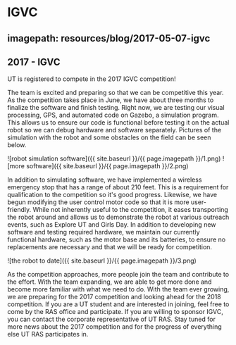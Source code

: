 # IGVC
## imagepath: resources/blog/2017-05-07-igvc
## 2017 - IGVC

UT is registered to compete in the 2017 IGVC competition!

The team is excited and preparing so that we can be competitive this year. As the competition takes place in June, we have about three months to finalize the software and finish testing. Right now, we are testing our visual processing, GPS, and automated code on Gazebo, a simulation program. This allows us to ensure our code is functional before testing it on the actual robot so we can debug hardware and software separately. Pictures of the simulation with the robot and some obstacles on the field can be seen below. 

![robot simulation software]({{ site.baseurl }}/{{ page.imagepath }}/1.png)
![more software]({{ site.baseurl }}/{{ page.imagepath }}/2.png)

In addition to simulating software, we have implemented a wireless emergency stop that has a range of about 210 feet. This is a requirement for qualification to the competition so it's good progress. Likewise, we have begun modifying the user control motor code so that it is more user-friendly. While not inherently useful to the competition, it eases transporting the robot around and allows us to demonstrate the robot at various outreach events, such as Explore UT and Girls Day. In addition to developing new software and testing required hardware, we maintain our currently functional hardware, such as the motor base and its batteries, to ensure no replacements are necessary and that we will be ready for competition.

![the robot to date]({{ site.baseurl }}/{{ page.imagepath }}/3.png)

As the competition approaches, more people join the team and contribute to the effort. With the team expanding, we are able to get more done and become more familiar with what we need to do. With the team ever growing, we are preparing for the 2017 competition and looking ahead for the 2018 competition. If you are a UT student and are interested in joining, feel free to come by the RAS office and participate. If you are willing to sponsor IGVC, you can contact the corporate representative of UT RAS. Stay tuned for more news about the 2017 competition and for the progress of everything else UT RAS participates in.

